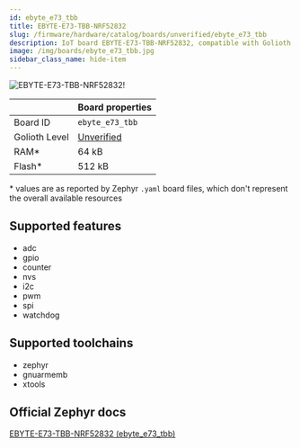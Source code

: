 ```yaml
---
id: ebyte_e73_tbb
title: EBYTE-E73-TBB-NRF52832
slug: /firmware/hardware/catalog/boards/unverified/ebyte_e73_tbb
description: IoT board EBYTE-E73-TBB-NRF52832, compatible with Golioth at unverified level.
image: /img/boards/ebyte_e73_tbb.jpg
sidebar_class_name: hide-item
---
```


[//]: # (This is an auto-generated file, do not edit! Changes to it will be lost upon re-generation)

![EBYTE-E73-TBB-NRF52832!](/img/boards/ebyte_e73_tbb.jpg "EBYTE-E73-TBB-NRF52832")

|                | Board properties     |
| -------------  | -------------------- |
| Board ID       | `ebyte_e73_tbb` |
| Golioth Level  | [Unverified](/firmware/hardware#unverified-boards) |
| RAM*           | 64 kB |
| Flash*         | 512 kB |

\* values are as reported by Zephyr `.yaml` board files, which don't represent the overall available resources



## Supported features

* adc
* gpio
* counter
* nvs
* i2c
* pwm
* spi
* watchdog

## Supported toolchains

* zephyr
* gnuarmemb
* xtools

## Official Zephyr docs

[EBYTE-E73-TBB-NRF52832 (ebyte_e73_tbb)](https://docs.zephyrproject.org/latest/boards/ebyte/e73_tbb/doc/index.html)
